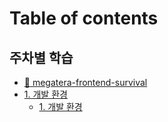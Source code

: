 # Table of contents

## 주차별 학습

* [📒 megatera-frontend-survival](README.md)
* [1. 개발 환경](undefined/1./README.md)
  * [1. 개발 환경](undefined/1./1..md)
